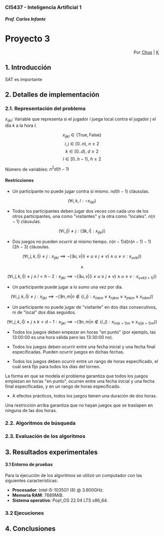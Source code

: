 #
### CI5437 - Inteligencia Artificial 1
##### Prof. Carlos Infante

# Proyecto 3

<div style='text-align: right;'>
Por <a href='https://www.github.com/chrischriscris'>Chus</a> | <a href='https://www.github.com/fungikami'>K</a>
</div>

## 1. Introducción

SAT es importante

## 2. Detalles de implementación

### 2.1. Representación del problema

$x_{ijkl}$: Variable que representa si el jugador $i$ juega local contra el jugador $j$ el día $k$ a la hora $l$.

$$x_{ijkl} \in \{\text{True}, \text{False}\}$$
$$i,j \in [0..n), \; n \geq 2$$
$$k \in [0..d), \; d\geq 2$$
$$l \in [0..h-1), \; h \geq 2$$

Número de variables: $n^2d(h-1)$

#### Restricciones

* Un participante no puede jugar contra sí mismo. $nd(h-1)$ cláusulas.

$$(\forall i, k, l: \neg x_{iikl})$$

* Todos los participantes deben jugar dos veces con cada uno de los otros participantes, una como "visitantes" y la otra como "locales". $n(n-1)$ cláusulas.

$$(\forall i, j| i \neq j: (\exists k, l|:x_{ijkl}))$$

* Dos juegos no pueden ocurrir al mismo tiempo. $n(n-1)d(n(n-1)-1)(2h-3)$ cláusulas.

$$ (\forall i, j, k, l | i \neq j :x_{ijkl} \implies \neg (\exists u, v|(i \neq u \lor j \neq v) \land u \neq v:x_{uvkl})) $$

$$ \land $$

$$ (\forall i, j, k, l | i \neq j \land l < h-2 :x_{ijkl} \implies \neg (\exists u, v|(i \neq u \lor j \neq v) \land u \neq v:x_{uvk(l+1)})) $$

<!--
Para un ijkl fijo:

n(n-1)-1 cláusulas (uv != ij)
(
    -xijkl v -xuvkl ^
    ...
) ^
n(n-1)-1 cláusulas (uv != ij)
(
    -xijkl v -xuvkl+1 ^
    ...
) ^

Son n(n-1)d(h-1) y n(n-1)d(h-2) combinaciones de ijkl, respectivamente, por lo que el total de cláusulas es:

n(n-1)d(h-1)(n(n-1)-1) + n(n-1)d(h-2)(n(n-1)-1)

=

n(n-1)d((h-1)(n(n-1)-1) + (h-2)(n(n-1)-1))

=

n(n-1)d(n(n-1)-1)(h-1+h-2)

=

n(n-1)d(n(n-1)-1)(2h-3)
-->

* Un participante puede jugar a lo sumo una vez por día.

$$(\forall i, j, k, l | i \neq j : x_{ijkl} \implies \neg (\exists n, m | n \notin \{i, j\} :x_{inkm} \lor x_{njkm} \lor x_{jnkm} \lor x_{nikm}))$$

<!--

xijkl => -(xinkm v 

Para un ijkl fijo:

(
    -xijkl v -inkm ^
    -xijkl v -njkm ^
    -xijkl v -jnkm ^
    -xijkl v -nikm ^
) ^
...
-->

* Un participante no puede jugar de "visitante" en dos días consecutivos, ni de "local" dos días seguidos.

$$(\forall i, j, k, l | i \neq j \land k < d - 1 : x_{ijkl} \implies \neg (\exists n, m | n \notin \{i, j\} :x_{in(k+1)m} \lor x_{nj(k+1)m}))$$

* Todos los juegos deben empezar en horas "en punto" (por ejemplo, las 13:00:00 es una hora válida pero las 13:30:00 no).

* Todos los juegos deben ocurrir entre una fecha inicial y una fecha final especificadas. Pueden ocurrir juegos en dichas fechas.

* Todos los juegos deben ocurrir entre un rango de horas especificado, el cuál será fijo para todos los días del torneo.

La forma en que se modela el problema garantiza que todos los juegos empiezan en horas "en punto", ocurren entre una fecha inicial y una fecha final especificadas, y en un rango de horas especificado.

* A efectos prácticos, todos los juegos tienen una duración de dos horas.

Una restricción arriba garantiza que no hayan juegos que se traslapen en ninguna de las dos horas.

### 2.2. Algoritmos de búsqueda


### 2.3. Evaluación de los algoritmos


## 3. Resultados experimentales

#### 3.1 Entorno de pruebas
Para la ejecución de los algoritmos se utilizó un computador con las siguientes características:

- **Procesador**: Intel i5-1035G1 (8) @ 3.600GHz.
- **Memoria RAM**: 7689MiB.
- **Sistema operativo**: Pop!_OS 22.04 LTS x86_64.



### 3.2 Ejecuciones


## 4. Conclusiones
